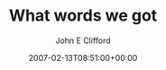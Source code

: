 ---
title: 'What words we got'
posts: 20
hash: 't640'
author: 'John E Clifford'
date: 2007-02-13T08:51:00+00:00
sources:
  - http://forums.tokipona.org/viewtopic.php%3Ft=640.html
---